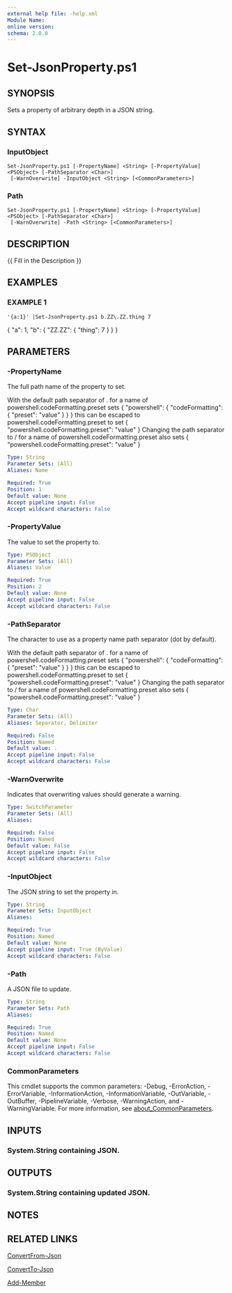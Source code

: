 ```yaml
---
external help file: -help.xml
Module Name:
online version:
schema: 2.0.0
---
```


# Set-JsonProperty.ps1

## SYNOPSIS
Sets a property of arbitrary depth in a JSON string.

## SYNTAX

### InputObject
```
Set-JsonProperty.ps1 [-PropertyName] <String> [-PropertyValue] <PSObject> [-PathSeparator <Char>]
 [-WarnOverwrite] -InputObject <String> [<CommonParameters>]
```

### Path
```
Set-JsonProperty.ps1 [-PropertyName] <String> [-PropertyValue] <PSObject> [-PathSeparator <Char>]
 [-WarnOverwrite] -Path <String> [<CommonParameters>]
```

## DESCRIPTION
{{ Fill in the Description }}

## EXAMPLES

### EXAMPLE 1
```
'{a:1}' |Set-JsonProperty.ps1 b.ZZ\.ZZ.thing 7
```

{
	"a": 1,
	"b": {
			"ZZ.ZZ": {
				"thing": 7
			}
	}
}

## PARAMETERS

### -PropertyName
The full path name of the property to set.

With the default path separator of .
for a name of powershell.codeFormatting.preset sets
{ "powershell": { "codeFormatting": { "preset": "value" } } }
this can be escaped to powershell\.codeFormatting\.preset to set
{ "powershell.codeFormatting.preset": "value" }
Changing the path separator to / for a name of powershell.codeFormatting.preset also sets
{ "powershell.codeFormatting.preset": "value" }

```yaml
Type: String
Parameter Sets: (All)
Aliases: Name

Required: True
Position: 1
Default value: None
Accept pipeline input: False
Accept wildcard characters: False
```

### -PropertyValue
The value to set the property to.

```yaml
Type: PSObject
Parameter Sets: (All)
Aliases: Value

Required: True
Position: 2
Default value: None
Accept pipeline input: False
Accept wildcard characters: False
```

### -PathSeparator
The character to use as a property name path separator (dot by default).

With the default path separator of .
for a name of powershell.codeFormatting.preset sets
{ "powershell": { "codeFormatting": { "preset": "value" } } }
this can be escaped to powershell\.codeFormatting\.preset to set
{ "powershell.codeFormatting.preset": "value" }
Changing the path separator to / for a name of powershell.codeFormatting.preset also sets
{ "powershell.codeFormatting.preset": "value" }

```yaml
Type: Char
Parameter Sets: (All)
Aliases: Separator, Delimiter

Required: False
Position: Named
Default value: .
Accept pipeline input: False
Accept wildcard characters: False
```

### -WarnOverwrite
Indicates that overwriting values should generate a warning.

```yaml
Type: SwitchParameter
Parameter Sets: (All)
Aliases:

Required: False
Position: Named
Default value: False
Accept pipeline input: False
Accept wildcard characters: False
```

### -InputObject
The JSON string to set the property in.

```yaml
Type: String
Parameter Sets: InputObject
Aliases:

Required: True
Position: Named
Default value: None
Accept pipeline input: True (ByValue)
Accept wildcard characters: False
```

### -Path
A JSON file to update.

```yaml
Type: String
Parameter Sets: Path
Aliases:

Required: True
Position: Named
Default value: None
Accept pipeline input: False
Accept wildcard characters: False
```

### CommonParameters
This cmdlet supports the common parameters: -Debug, -ErrorAction, -ErrorVariable, -InformationAction, -InformationVariable, -OutVariable, -OutBuffer, -PipelineVariable, -Verbose, -WarningAction, and -WarningVariable. For more information, see [about_CommonParameters](http://go.microsoft.com/fwlink/?LinkID=113216).

## INPUTS

### System.String containing JSON.
## OUTPUTS

### System.String containing updated JSON.
## NOTES

## RELATED LINKS

[ConvertFrom-Json]()

[ConvertTo-Json]()

[Add-Member]()

